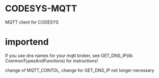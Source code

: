 # CODESYS-MQTT
MQTT client for CODESYS

# importend

If you use dns names for your mqtt broker, see GET_DNS_IP(lib CommonTypesAndFunctions) for instructions!

change of MQTT_CONTOL, change for GET_DNS_IP not longer necessary
